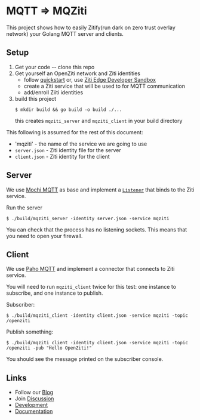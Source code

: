 MQTT => MQZiti
==============


This project shows how to easily Zitify(run dark on zero trust overlay network) your Golang MQTT server and clients.

## Setup
1. Get your code -- clone this repo
1. Get yourself an OpenZiti network and Ziti identities
   * follow [quickstart](https://openziti.github.io/ziti/quickstarts/quickstart-overview.html) or, use [Ziti Edge Developer Sandbox](https://zeds.openziti.org)
   * create a Ziti service that will be used to for MQTT communication 
   * add/enroll Ziiti identities
1. build this project
   ```console
   $ mkdir build && go build -o build ./...
   ```
   this creates `mqziti_server` and `mqziti_client` in your build directory


This following is assumed for the rest of this document:
* 'mqziti' - the name of the service we are going to use
* `server.json` - Ziti identity file for the server
* `client.json` - Ziti identity for the client

## Server

We use [Mochi MQTT](https://github.com/mochi-co/mqtt) as base and implement a 
[`Listener`](https://github.com/mochi-co/mqtt/blob/v1.3.1/server/listeners/listeners.go#L46) that binds to the Ziti service.

Run the server
```console
$ ./build/mqziti_server -identity server.json -service mqziti

```

You can check that the process has no listening sockets. This means that you need to open your firewall.

## Client

We use [Paho MQTT](https://github.com/eclipse/paho.mqtt.golang) and implement a connector that connects to Ziti service.

You will need to run `mqziti_client` twice for this test: one instance to subscribe, and one instance to publish.

Subscriber:
```console
$ ./build/mqziti_client -identity client.json -service mqziti -topic /openziti
```

Publish something:
```console
$ ./build/mqziti_client -identity client.json -service mqziti -topic /openziti -pub "Hello OpenZiti!"
```

You should see the message printed on the subscriber console.


## Links

* Follow our [Blog](https://openziti.io/)
* Join [Discussion](https://openziti.discourse.group)
* [Development](https://github.com/openziti)
* [Documentation](https://openziti.github.io) 
